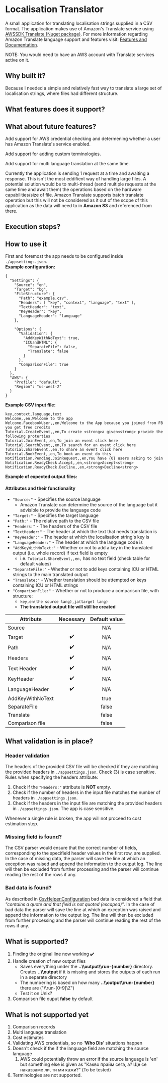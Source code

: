 # Localisation Translator
A small application for translating localisation strings supplied in a CSV format. The application makes use of Amazon's Translate service using <a href="https://www.nuget.org/packages/AWSSDK.Translate">AWSSDK.Translate (Nuget package)</a>. For more information regarding Amazon Translate language support and features visit: <a href="https://aws.amazon.com/translate/details/">Features and Documentation</a>. 

NOTE: You would need to have an AWS account with Translate services active on it.

## Why built it?
Because I needed a simple and relatively fast way to translate a large set of localisation strings, where files had different structure.

## What features does it support?

## What about future features?
Add support for AWS credential checking and determening whether a user has Amazon Translate's service enabled.

Add support for adding custom terminologies.

Add support for multi language translation at the same time.

Currently the application is sending 1 request at a time and awaiting a response. This isn't the most eddifient way of handling large files. A potential solution would be to multi-thread (send multiple requests at the same time and await them) the operations based on the hardware capabilities/size of file. Amazon Translate supports batch translate operation but this will not be considered as it out of the scope of this application as the data will need to in **Amazon S3** and referenced from there. 

## Execution steps?

## How to use it
First and foremost the app needs to be configured inside ```./appsettings.json```.</br>
**Example configuration:**
```
{
  "Settings": {
    "Source": "en",
    "Target": "bg",
    "FileStructure": {
      "Path": "example.csv",
      "Headers": [ "key", "context", "language", "text" ],
      "TextHeader": "text",
      "KeyHeader": "key",
      "LanguageHeader": "language"
    },
    
    "Options": {
      "Validation": {
        "AddKeyWithNoText": true,
        "ICUandHTML": {
          "SeparateFile": false,
          "Translate": false
        }
      },
      "ComparisonFile": true
    }
  },
  "AWS": {
    "Profile": "default",
    "Region": "us-west-2"
  }
}
```
**Example CSV input file:**
```
key,context,language,text
Welcome,,en,Welcome to the app
Welcome.FacebookUser,,en,Welcome to the App because you joined from FB you get free credits
Tutorial.CreateEvent,,en,To create <strong>a given<strong> provide the following proterties
Tutorial.JoinEvent,,en,To join an event click here
Tutorial.SearchEvent,,en,To search for an event click here
Tutorial.ShareEvent,,en,To share an event click here
Tutorial.BookEvent,,en,To book an event do this
Notification.Pending.JoinRequest,,en,You have {0} users asking to join
Notification.ReadyCheck.Accept,,en,<strong>Accept<strong>
Notification.ReadyCheck.Decline,,en,<strong>Decline<strong>
```

**Example of expected output files:**


#### Attributes and their functionality
- ```"Source:"``` - Specifies the source language
  - Amazon Translate can determine the source of the language but it advisible to provide the language code
- ```"Target:"``` - Specifies the target language
- ```"Path:"``` - The relative path to the CSV file
- ```"Headers:"``` - The headers of the CSV file
- ```"TextHeader:"``` - The header at which the text that needs translation is
- ```"KeyHeader:"``` - The header at which the localisation string's key is
- ```"LanguageHeader:"``` - The header at which the language code is
- ```"AddKeyWithNoText:"``` - Whether or not to add a key in the translated output (i.e. whole record) if text field is empty
  - i.e. ```Tutorial.ShareEvent,,en,``` has no text field (check table for default values)
- ```"SeparateFile:"``` - Whether or not to add keys containing ICU or HTML strings to the main translated output
- ```"Translate:"``` - Whether translation should be attempted on keys containing ICU or HTML strings
- ```"ComparisonFile:"``` - Whether or not to produce a comparison file, with structure:
  - ```key,en(the source lang),ja(target lang)```
  - **The translated output file will still be created**

| Attribute          |     Necessary      | Default value |
| ---                |        :---:       |      :---:    |
| Source             |                    |      N/A      |
| Target             | :heavy_check_mark: |      N/A      |
| Path               | :heavy_check_mark: |      N/A      |
| Headers            | :heavy_check_mark: |      N/A      |
| Text Header        | :heavy_check_mark: |      N/A      |
| KeyHeader          | :heavy_check_mark: |      N/A      |
| LanguageHeader     | :heavy_check_mark: |      N/A      |
| AddKeyWithNoText   |                    |     true      |
| SeparateFile       |                    |     false     |
| Translate          |                    |     false     |
| Comparison file    |                    |     false     |

## What validation is in place?
### Header validation
The headers of the provided CSV file will be checked if they are matching the provided headers in ```./appsettings.json```. Check (3) is case sensitive. Rules when specifying the headers attribute:
1. Check if the ```"Headers:"``` attribute is **NOT** empty.  
2. Check if the number of headers in the input file matches the number of headers in ```./appsettings.json```.
3. Check if the headers in the input file are matching the provided headers in ```./appsettings.json```. The app is case sensitive.

Whenever a single rule is broken, the app will not proceed to cost estimation step.

### Missing field is found?
The CSV parser would ensure that the correct number of fields, corresponding to the specifield header values in the first row, are supplied. In the case of missing data, the parser will save the line at which an exception was raised and append the information to the output log. The line will then be excluded from further processing and the parser will continue reading the rest of the rows if any.

### Bad data is found?
As described in <a href="https://joshclose.github.io/CsvHelper/api/CsvHelper.Configuration/Configuration/">CsvHelper.Configuration</a> bad data is considered a field that *"contains a quote and that field is not quoted (escaped)"*. In the case of bad data the parser will save the line at which an exception was raised and append the information to the output log. The line will then be excluded from further processing and the parser will continue reading the rest of the rows if any.



## What is supported?
1. Finding the original line now working :heavy_check_mark:
2. Handle creation of new output files
   - Saves everything under the **..\\\\output\\\\run-{number}** directory. Creates **..\\\\output** if it is missing and stores the outputs of each run in a separate directory
   - The numbering is based on how many **..\\\\output\\\\run-{number}** there are ("\\\\run-[0-9]\Z")
   - Test it on Unix?
3. Comparison file ouput **false** by default

## What is not supported yet
1. Comparison records
2. Multi language translation
3. Cost estimates
4. Validating AWS credentials, so no '**Who Dis**' situations happen
5. Doesn't check if the if the language field are matching the source language
   1. AWS could potentially throw an error if the source language is 'en' but something else is given as "Какво прайм сега, а? Ще се наказваме ли, ти ми кажи?" (To be tested)
6. Terminologies are not supported.